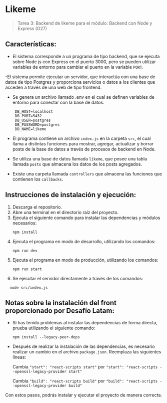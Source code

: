 # Likeme

>Tarea 3: Backend de likeme para el módulo: Backend con Node y Express (G27)

## Características:

- El sistema corresponde a un programa de tipo backend, que se ejecuta sobre Node js con Express en el puerto 3000, pero se pueden utilizar variables de entorno para cambiar el puerto en la variable `PORT`.

-El sistema permite ejecutar un servidor,  que interactúa con una base de datos de tipo Postgres y proporciona servicios o datos a los clientes que acceden a través de una web de tipo frontend.

- Se genera un archivo llamado .env en el cual se definen variables de entorno para conectar con la base de datos.
  ```
   DB_HOST=localhost
   DB_PORT=5432
   DB_USER=postgres
   DB_PASSWORD=postgres
   DB_NAME=likeme
   ```
- El programa contiene un archivo `index.js` en la carpeta `src`, el cual llama a distintas funciones para mostrar, agregar, actualizar y borrar posts de la base de datos a través de procesos de backend en Node.

- Se utiliza una base de datos llamada `likeme`, que posee una tabla llamada `posts` que almacena los datos de los posts agregados.

- Existe una carpeta llamada `controllers` que almacena las funciones que contienen los `callbacks`.

## Instrucciones de instalación y ejecución:

1. Descarga el repositorio.
2. Abre una terminal en el directorio raíz del proyecto.
3. Ejecuta el siguiente comando para instalar las dependencias y módulos necesarios:
   ```
   npm install
   ```
4. Ejecuta el programa en modo de desarrollo, utilizando los comandos:
   ```
   npm run dev
   ```
5. Ejecuta el programa en modo de producción, utilizando los comandos:
   ```
   npm run start
   ```
6. Se ejecutar el servidor directamente a través de los comandos:
 ```
   node src/index.js
 ```
## Notas sobre la instalación del front proporcionado por Desafío Latam:

- Si has tenido problemas al instalar las dependencias de forma directa, prueba utilizando el siguiente comando:
   ```
   npm install --legacy-peer-deps
   ```
- Después de realizar la instalación de las dependencias, es necesario realizar un cambio en el archivo `package.json`. Reemplaza las siguientes líneas:

   Cambia `"start": "react-scripts start"` por `"start": "react-scripts --openssl-legacy-provider start"`

   Cambia `"build": "react-scripts build"` por `"build": "react-scripts --openssl-legacy-provider build"`

Con estos pasos, podrás instalar y ejecutar el proyecto de manera correcta.